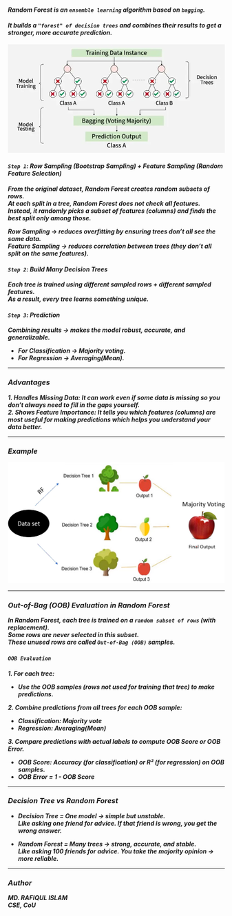 #### ***Random Forest is an `ensemble learning` algorithm based on `bagging`.***
#### ***It builds a `"forest" of decision trees` and combines their results to get a stronger, more accurate prediction.***

<img src="https://github.com/Rafiqul-Islam12/Machine-Learning-Algorithm/blob/main/Random%20Forest/images/img01.png" width="800">  

#### ***`Step 1`: Row Sampling (Bootstrap Sampling) + Feature Sampling (Random Feature Selection)***  
***From the original dataset, Random Forest creates random subsets of rows.***  
***At each split in a tree, Random Forest does not check all features.***  
***Instead, it randomly picks a subset of features (columns) and finds the best split only among those.***  

***Row Sampling → reduces overfitting by ensuring trees don’t all see the same data.***  
***Feature Sampling → reduces correlation between trees (they don’t all split on the same features).***  

#### ***`Step 2`: Build Many Decision Trees***
***Each tree is trained using different sampled rows + different sampled features.***  
***As a result, every tree learns something unique.***  

#### ***`Step 3`: Prediction***
***Combining results → makes the model robust, accurate, and generalizable.***  
- ***For Classification → Majority voting.***  
- ***For Regression → Averaging(Mean).***

---

### ***Advantages***
***1. Handles Missing Data: It can work even if some data is missing so you don’t always need to fill in the gaps yourself.***  
***2. Shows Feature Importance: It tells you which features (columns) are most useful for making predictions which helps you understand your data better.***  

---
### ***Example***
<img src="https://github.com/Rafiqul-Islam12/Machine-Learning-Algorithm/blob/main/Random%20Forest/images/img02.png" width="720">  

---
### ***Out-of-Bag (OOB) Evaluation in Random Forest***
***In Random Forest, each tree is trained on a `random subset of rows` (with replacement).***   
***Some rows are never selected in this subset.***   
***These unused rows are called `Out-of-Bag (OOB)` samples.***   

#### ***`OOB Evaluation`***
***1. For each tree:***  
   - ***Use the OOB samples (rows not used for training that tree) to make predictions.***   
    
***2. Combine predictions from all trees for each OOB sample:***
   - ***Classification: Majority vote***  
   - ***Regression: Averaging(Mean)***

***3. Compare predictions with actual labels to compute OOB Score or OOB Error.***  
   - ***OOB Score: Accuracy (for classification) or R² (for regression) on OOB samples.***
   - ***OOB Error = 1 - OOB Score***
---
### ***Decision Tree vs Random Forest***
- ***Decision Tree = One model → simple but unstable.***  
  ***Like asking one friend for advice. If that friend is wrong, you get the wrong answer.***
  
- ***Random Forest = Many trees → strong, accurate, and stable.***  
  ***Like asking 100 friends for advice. You take the majority opinion → more reliable.***   

---
### ***Author***
***MD. RAFIQUL ISLAM***  
***CSE, CoU***  
